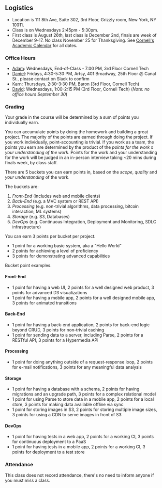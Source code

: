 Logistics
---------

* Location is 111 8th Ave, Suite 302, 3rd Floor, Grizzly room, New York, NY 10011.
* Class is on Wednesdays 2:45pm - 5:30pm.
* First class is August 26th, last class is December 2nd, finals are week of December 9-17. No class November 25 for Thanksgiving. See [Cornell's Academic Calendar](https://www.cornell.edu/academics/calendar/) for all dates.

### Office Hours

* [Adam](/people/adam-fleming.md): Wednesdays, End-of-Class - 7:00 PM, 3rd Floor Cornell Tech
* [Daniel](/people/daniel-doubrovkine.md): Fridays, 4:30-5:30 PM, Artsy, 401 Broadway, 25th Floor @ Canal St., please contact on Slack to confirm
* [Karn](/people/karn-seth.md): Thursdays, 2:30-3:30 PM, Baron (3rd Floor, Cornell Tech)
* [David](/people/david-gochfeld.md): Wednesdays, 1:00-2:15 PM (3rd Floor, Cornell Tech) (*Note: no office hours September 30*)

### Grading

Your grade in the course will be determined by a sum of points you individually earn.

You can accumulate points by doing the homework and building a great project.  The majority of the points are earned through doing the project.  If you work individually, point-accounting is trivial.  If you work as a team, the points you earn are determined by the product of the *points for the work* x *your understanding of the work*.  Points for the work and your understanding for the work will be judged in an in-person interview taking ~20 mins during finals week, by class staff.

There are 5 buckets you can earn points in, based on the *scope*, *quality* and *your understanding* of the work.

The buckets are:

1. *Front-End* (includes web and mobile clients)
2. *Back-End* (e.g. a MVC system or REST API)
3. *Processing* (e.g. non-trivial algorithms, data processing, bitcoin interaction, ML systems)
4. *Storage* (e.g. S3, Databases)
5. *DevOps* (e.g. Continuous Integration, Deployment and Monitoring, SDLC infrastructure)

You can earn 3 points per bucket per project.

* 1 point for a working basic system, aka a "Hello World"
* 2 points for achieving a level of proficiency
* 3 points for demonstrating advanced capabilities

Bucket point examples.

#### Front-End

* 1 point for having a web UI, 2 points for a well designed web product, 3 points for advanced D3 visualizations
* 1 point for having a mobile app, 2 points for a well designed mobile app, 3 points for animated transitions

#### Back-End

* 1 point for having a back-end application, 2 points for back-end logic beyond CRUD, 3 points for non-trivial caching
* 1 point for sending data to a server, including Parse, 2 points for a RESTful API, 3 points for a Hypermedia API

#### Processing

* 1 point for doing anything outside of a request-response loop, 2 points for e-mail notifications, 3 points for any meaningful data analysis

#### Storage

* 1 point for having a database with a schema, 2 points for having migrations and an upgrade path, 3 points for a complex relational model
* 1 point for using Parse to store data in a mobile app, 2 points for a local store, 3 points for making data available offline via sync
* 1 point for storing images in S3, 2 points for storing multiple image sizes, 3 points for using a CDN to serve images in front of S3

#### DevOps

* 1 point for having tests in a web app, 2 points for a working CI, 3 points for continuous deployment to a PaaS
* 1 point for having tests in a mobile app, 2 points for a working CI, 3 points for deployment to a test store

### Attendance

This class does not record attendance, there's no need to inform anyone if you must miss a class.
